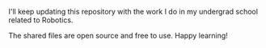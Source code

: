 I'll keep updating this repository with the work I do in my undergrad school related to Robotics.

The shared files are open source and free to use. Happy learning!
